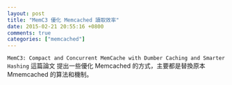 ```yaml
---
layout: post
title: "MemC3 優化 Memcached 讀取效率"
date: 2015-02-21 20:55:16 +0800
comments: true
categories: ["memcached"]
---
```


<!-- more -->


`MemC3: Compact and Concurrent MemCache with Dumber Caching and Smarter Hashing` 這篇論文
提出一些優化 Memcached 的方式，主要都是替換原本 Mmemcached 的算法和機制。